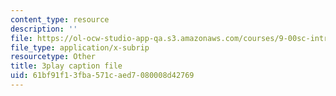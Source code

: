 ```yaml
---
content_type: resource
description: ''
file: https://ol-ocw-studio-app-qa.s3.amazonaws.com/courses/9-00sc-introduction-to-psychology-fall-2011/61bf91f13fba571caed7080008d42769_Qw4SkvZ03cc.vtt
file_type: application/x-subrip
resourcetype: Other
title: 3play caption file
uid: 61bf91f1-3fba-571c-aed7-080008d42769
---
```

